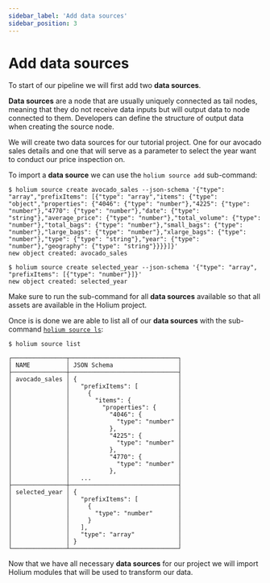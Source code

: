 ```yaml
---
sidebar_label: 'Add data sources'
sidebar_position: 3
---
```


# Add data sources

To start of our pipeline we will first add two **data sources**.

**Data sources** are a node that are usually uniquely connected as tail nodes, meaning that they do
not receive data inputs but will output data to node connected to them. Developers can define the structure
of output data when creating the source node.

We will create two data sources for our tutorial project. One for our avocado sales details and one that
will serve as a parameter to select the year want to conduct our price inspection on. 

To import a **data source** we can use the `holium source add` sub-command:

```shell
$ holium source create avocado_sales --json-schema '{"type": "array","prefixItems": [{"type": "array","items": {"type": "object","properties": {"4046": {"type": "number"},"4225": {"type": "number"},"4770": {"type": "number"},"date": {"type": "string"},"average_price": {"type": "number"},"total_volume": {"type": "number"},"total_bags": {"type": "number"},"small_bags": {"type": "number"},"large_bags": {"type": "number"},"xlarge_bags": {"type": "number"},"type": {"type": "string"},"year": {"type": "number"},"geography": {"type": "string"}}}}]}'
new object created: avocado_sales

$ holium source create selected_year --json-schema '{"type": "array", "prefixItems": [{"type": "number"}]}'
new object created: selected_year
```


Make sure to run the sub-command for all **data sources** available so that all assets are available in the
Holium project.

Once is is done we are able to list all of our **data sources** with the sub-command [`holium source ls`](TODO_LINK_TO_LIST_SOURCES):

```shell
$ holium source list

┌───────────────┬──────────────────────────────┐
│ NAME          │ JSON Schema                  │
├───────────────┼──────────────────────────────┤
│ avocado_sales │ {                            │
│               │   "prefixItems": [           │
│               │     {                        │
│               │       "items": {             │
│               │         "properties": {      │
│               │           "4046": {          │
│               │             "type": "number" │
│               │           },                 │
│               │           "4225": {          │
│               │             "type": "number" │
│               │           },                 │
│               │           "4770": {          │
│               │             "type": "number" │
│               │           },                 │
│               │   ...                        │
├───────────────┼──────────────────────────────┤
│ selected_year │ {                            │
│               │   "prefixItems": [           │
│               │     {                        │
│               │       "type": "number"       │
│               │     }                        │
│               │   ],                         │
│               │   "type": "array"            │
│               │ }                            │
└───────────────┴──────────────────────────────┘
```

Now that we have all necessary **data sources** for our project we will import Holium modules that will be used
to transform our data.
